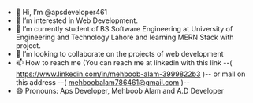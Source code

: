 - 👋 Hi, I’m @apsdeveloper461
- 👀 I’m interested in Web Development.
- 🌱 I’m currently student of BS Software Engineering at University of Engineering and Technology Lahore and learning MERN Stack with project.
- 💞️ I’m looking to collaborate on the projects of web development
- 📫 How to reach me (You can reach me at linkedin with this link --( https://www.linkedin.com/in/mehboob-alam-3999822b3 )-- or mail on this address --( mehboobalam786461@gmail.com )--
- 😄 Pronouns: Aps Developer, Mehboob Alam and A.D Developer


<!---
apsdeveloper461/apsdeveloper461 is a ✨ special ✨ repository because its `README.md` (this file) appears on your GitHub profile.
You can click the Preview link to take a look at your changes.
--->
